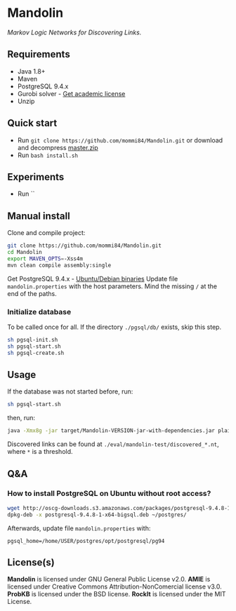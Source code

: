 Mandolin
========

*Markov Logic Networks for Discovering Links.*

## Requirements

* Java 1.8+
* Maven
* PostgreSQL 9.4.x
* Gurobi solver - [Get academic license](http://www.gurobi.com/academia/academia-center)
* Unzip

## Quick start

* Run `git clone https://github.com/mommi84/Mandolin.git` or download and decompress [master.zip](https://github.com/mommi84/Mandolin/archive/master.zip)
* Run `bash install.sh`

## Experiments

* Run ``

## Manual install

Clone and compile project:

```bash
git clone https://github.com/mommi84/Mandolin.git
cd Mandolin
export MAVEN_OPTS=-Xss4m
mvn clean compile assembly:single
```

Get PostgreSQL 9.4.x - [Ubuntu/Debian binaries](http://oscg-downloads.s3.amazonaws.com/packages/postgresql-9.4.8-1-x64-bigsql.deb)
Update file `mandolin.properties` with the host parameters. Mind the missing `/` at the end of the paths.

### Initialize database

To be called once for all. If the directory `./pgsql/db/` exists, skip this step.

```bash
sh pgsql-init.sh
sh pgsql-start.sh
sh pgsql-create.sh
```

## Usage

If the database was not started before, run:

```bash
sh pgsql-start.sh
```

then, run:

```bash
java -Xmx8g -jar target/Mandolin-VERSION-jar-with-dependencies.jar plain eval/mandolin-test src/test/resources/AKSW-one-out.nt http://mandolin.aksw.org/example/topic 95 10 95 false false false
```

Discovered links can be found at `./eval/mandolin-test/discovered_*.nt`, where `*` is a threshold.

## Q&A

### How to install PostgreSQL on Ubuntu without root access?

```bash
wget http://oscg-downloads.s3.amazonaws.com/packages/postgresql-9.4.8-1-x64-bigsql.deb
dpkg-deb -x postgresql-9.4.8-1-x64-bigsql.deb ~/postgres/
```

Afterwards, update file `mandolin.properties` with:

```
pgsql_home=/home/USER/postgres/opt/postgresql/pg94
```

## License(s)

**Mandolin** is licensed under GNU General Public License v2.0.
**AMIE** is licensed under Creative Commons Attribution-NonComercial license v3.0.
**ProbKB** is licensed under the BSD license.
**RockIt** is licensed under the MIT License.